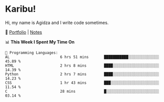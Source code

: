 # Karibu!
Hi, my name is Agidza and I write code sometimes.

🫧 [Portfolio](https://lynnagidza.github.io/) | [Notes](https://medium.com/me/stories/public)

<!--START_SECTION:waka-->
📊 **This Week I Spent My Time On** 

```text
💬 Programming Languages: 
AL                       6 hrs 51 mins       ███████████░░░░░░░░░░░░░░   45.89 % 
HTML                     2 hrs 8 mins        ████░░░░░░░░░░░░░░░░░░░░░   14.39 % 
Python                   2 hrs 7 mins        ████░░░░░░░░░░░░░░░░░░░░░   14.23 % 
CSS                      1 hr 43 mins        ███░░░░░░░░░░░░░░░░░░░░░░   11.54 % 
C                        28 mins             █░░░░░░░░░░░░░░░░░░░░░░░░   03.14 % 
```


<!--END_SECTION:waka-->
<!--#### 💟 **Digital Swag**
[![@agidza's Holopin board](https://holopin.me/agidza)](https://holopin.io/@agidza)
